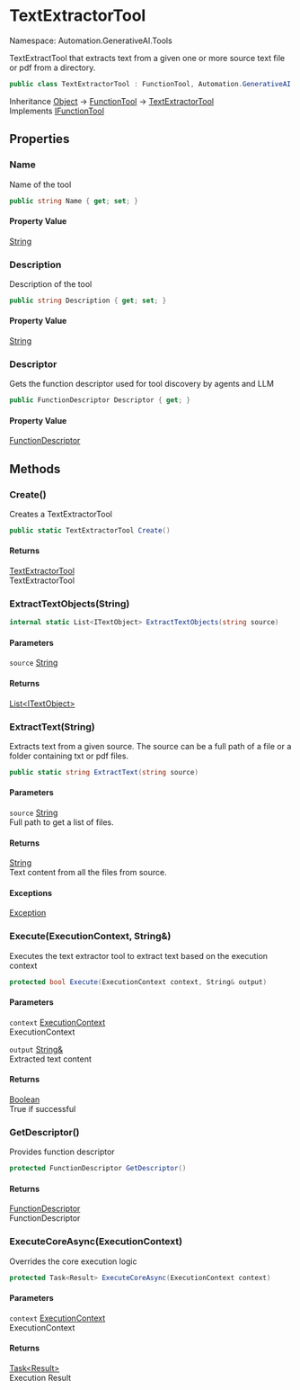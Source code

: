 # TextExtractorTool

Namespace: Automation.GenerativeAI.Tools

TextExtractTool that extracts text from a given one or more source text file or pdf from a directory.

```csharp
public class TextExtractorTool : FunctionTool, Automation.GenerativeAI.Interfaces.IFunctionTool
```

Inheritance [Object](https://docs.microsoft.com/en-us/dotnet/api/system.object) → [FunctionTool](./automation.generativeai.tools.functiontool.md) → [TextExtractorTool](./automation.generativeai.tools.textextractortool.md)<br>
Implements [IFunctionTool](./automation.generativeai.interfaces.ifunctiontool.md)

## Properties

### **Name**

Name of the tool

```csharp
public string Name { get; set; }
```

#### Property Value

[String](https://docs.microsoft.com/en-us/dotnet/api/system.string)<br>

### **Description**

Description of the tool

```csharp
public string Description { get; set; }
```

#### Property Value

[String](https://docs.microsoft.com/en-us/dotnet/api/system.string)<br>

### **Descriptor**

Gets the function descriptor used for tool discovery by agents and LLM

```csharp
public FunctionDescriptor Descriptor { get; }
```

#### Property Value

[FunctionDescriptor](./automation.generativeai.functiondescriptor.md)<br>

## Methods

### **Create()**

Creates a TextExtractorTool

```csharp
public static TextExtractorTool Create()
```

#### Returns

[TextExtractorTool](./automation.generativeai.tools.textextractortool.md)<br>
TextExtractorTool

### **ExtractTextObjects(String)**

```csharp
internal static List<ITextObject> ExtractTextObjects(string source)
```

#### Parameters

`source` [String](https://docs.microsoft.com/en-us/dotnet/api/system.string)<br>

#### Returns

[List&lt;ITextObject&gt;](https://docs.microsoft.com/en-us/dotnet/api/system.collections.generic.list-1)<br>

### **ExtractText(String)**

Extracts text from a given source. The source can be a full path of a file
 or a folder containing txt or pdf files.

```csharp
public static string ExtractText(string source)
```

#### Parameters

`source` [String](https://docs.microsoft.com/en-us/dotnet/api/system.string)<br>
Full path to get a list of files.

#### Returns

[String](https://docs.microsoft.com/en-us/dotnet/api/system.string)<br>
Text content from all the files from source.

#### Exceptions

[Exception](https://docs.microsoft.com/en-us/dotnet/api/system.exception)<br>

### **Execute(ExecutionContext, String&)**

Executes the text extractor tool to extract text based on the execution context

```csharp
protected bool Execute(ExecutionContext context, String& output)
```

#### Parameters

`context` [ExecutionContext](./automation.generativeai.interfaces.executioncontext.md)<br>
ExecutionContext

`output` [String&](https://docs.microsoft.com/en-us/dotnet/api/system.string&)<br>
Extracted text content

#### Returns

[Boolean](https://docs.microsoft.com/en-us/dotnet/api/system.boolean)<br>
True if successful

### **GetDescriptor()**

Provides function descriptor

```csharp
protected FunctionDescriptor GetDescriptor()
```

#### Returns

[FunctionDescriptor](./automation.generativeai.functiondescriptor.md)<br>
FunctionDescriptor

### **ExecuteCoreAsync(ExecutionContext)**

Overrides the core execution logic

```csharp
protected Task<Result> ExecuteCoreAsync(ExecutionContext context)
```

#### Parameters

`context` [ExecutionContext](./automation.generativeai.interfaces.executioncontext.md)<br>
ExecutionContext

#### Returns

[Task&lt;Result&gt;](https://docs.microsoft.com/en-us/dotnet/api/system.threading.tasks.task-1)<br>
Execution Result
